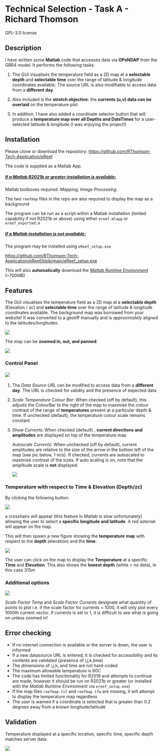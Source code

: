 

# **Technical Selection - Task A - Richard Thomson**

GPL-3.0 license

## Description

I have written some **Matlab** code that accesses data via **OPeNDAP** from the GBR4 model. It performs the following tasks:

1. The GUI visualises the temperature field as a 2D map at a **selectable depth** and **selectable time** over the range of latitude & longitude coordinates available. The source URL is also modifiable to access data from a **different day**.

2. Also included is the **stretch objective**: the **currents (u,v) data can be overlaid** on the temperature plot

3. In addition, I have also added a coordinate selector button that will produce a **temperature map over all Depths and DateTimes** for a user-selected latitude & longitude (I was enjoying the project!)

   

## Installation

Please clone or download the repository: https://github.com/RThomson-Tech-Application/eReef

The code is supplied as a Matlab App. 

##### <u>If a Matlab R2021b or greater installation is available:</u>

Matlab toolboxes required: *Mapping*, *Image Processing*.

The two `reefmap` files in the repo are also required to display the map as a background

The program can be run as a script within a Matlab installation (limited capability if not R2021b or above) using either `ereef.mlapp` or `ereef_exported.m`

##### <u>If a Matlab installation is not available:</u>

The program may be installed using `eReef_setup.exe`

https://github.com/RThomson-Tech-Application/eReef/blob/main/eReef_setup.exe

This will also **automatically** download the *[Matlab Runtime Environment](https://au.mathworks.com/products/compiler/matlab-runtime.html)* (~700MB)



## Features

The GUI visualises the temperature field as a 2D map at a **selectable depth** (Elevation / zc) and **selectable time** over the range of latitude & longitude coordinates available. The background map was borrowed from your website! It was converted to a geotiff manually and is *approximately* aligned to the latitudes/longitudes.

![](/screenshots/mainGui.PNG)



The map can be **zoomed in, out, and panned**:

![](/screenshots/mapZoom.png)



### Control Panel

#### ![](/screenshots/controlPanel2.png)

1. The *Data Source URL* can be modified to access data from a **different day**. The URL is checked for validity and the presence of expected data

2. *Scale Temperature Colour Bar*: When checked (off by default), this adjusts the ColourBar to the right of the map to maximise the colour contrast of the range of **temperatures** present at a particular depth & time. If unchecked (default), the temperature colour scale remains constant

3. *Show Currents:* When checked (default) , **current directions and amplitudes** are displayed on top of the temperature map

   *Autoscale Currents:* When unchecked (off by default), current amplitudes are relative to the size of the arrow in the bottom left of the map (see pic below, 1 m/s). If checked, currents are autoscaled to maximise contrast of the sizes. If auto scaling is on, note that the amplitude scale is **not** displayed.

     ![](/screenshots/currentsScale.PNG)



### Temperature with respect to Time & Elevation (Depth/zc) 

By clicking the following button:

![](/screenshots/button.PNG)

a crosshairs will appear (this feature in Matlab is slow unfortunately) allowing the user to select a **specific longitude and latitude**. A red asterisk will appear on the map.

This will then spawn a new figure showing the **temperature** **map** with respect to the **depth** (elevation) and the **time**:

![](/screenshots/tempDepthTimeMap.PNG)

The user can click on the map to display the **Temperature** at a specific **Time** and **Elevation**. This also shows the **lowest depth** (white = no data), in this case 315m

### Additional options

![](/screenshots/scaleFactors.png)

*Scale Factor Temp* and *Scale Factor Currents* designate what quantity of points to plot i.e. if the scale factor for currents = 1000, it will only plot every 1000th current vector. If currents is set to 1, it is difficult to see what is going on unless zoomed in!



## Error checking

* If no internet connection is available or the server is down, the user is informed
* If a new datasource URL is entered, it is checked for accessibility and its contents are validated (presence of i,j,k,time)
* The dimensions of i,j,k, and time are not hard-coded
* The maximum allowable temperature is 60C
* The code has limited functionality for R2019 and attempts to continue are made, however it should be run on R2021b or greater (or installed with the *Matlab Runtime Environment* via `ereef_setup.exe`)
* If the map files `reefmap.tif` and `reefmap.tfw` are missing, it will attempt to display the temperature map regardless
* The user is warned if a coordinate is selected that is greater than 0.2 degrees away from a known longitude/latitude



## Validation

Temperature displayed at a specific location, specific time, specific depth matches server data:



![](/screenshots/validation.PNG)






